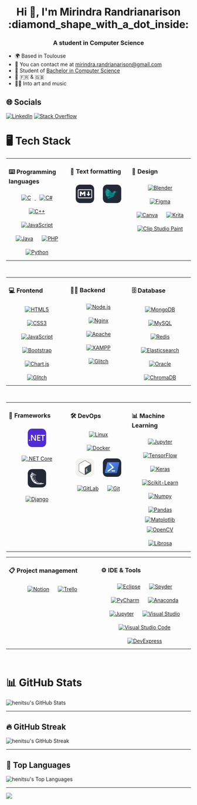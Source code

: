 <!--
**henitsu/henitsu** is a ✨ _special_ ✨ repository because its `README.md` (this file) appears on your GitHub profile.

- 🔭 I’m currently working on ...
- 🌱 I’m currently learning ...
- 👯 I’m looking to collaborate on ...
- 🤔 I’m looking for help with ...
- 💬 Ask me about ...
- 📫 How to reach me: ...
- 😄 Pronouns: ...
-->

<h1 align="center">Hi 👋, I'm Mirindra Randrianarison :diamond_shape_with_a_dot_inside:</h1>
<h3 align="center">A student in Computer Science</h3>

* 🌍 Based in Toulouse
* 📧 You can contact me at [mirindra.randrianarison@gmail.com](mailto:mirindra.randrianarison@gmail.com)
* 📓 Student of [Bachelor in Computer Science](https://iut.univ-tlse3.fr/bachelor-specialite-informatique)
* 💬 🇫🇷 & 🇬🇧
* 🎨🎼 Into art and music

## 🌐 Socials
[![LinkedIn](https://img.shields.io/badge/LinkedIn-%230077B5.svg?logo=linkedin&logoColor=white)](https://linkedin.com/in/mirindra-randrianarison-ratsiandavana) [![Stack Overflow](https://img.shields.io/badge/-Stackoverflow-FE7A16?logo=stack-overflow&logoColor=white)](https://stackoverflow.com/users/23057592) 


# 🖥️ Tech Stack  
<table><tr><td valign="top" width="33%">



### ⌨️ Programming languages  
<div align="center">  
<a href="https://www.cprogramming.com/" target="_blank"><img style="margin: 10px" src="https://profilinator.rishav.dev/skills-assets/c-original.svg" alt="C" height="50" />
<a href="https://docs.microsoft.com/en-us/dotnet/csharp/" target="_blank"><img style="margin: 10px" src="https://profilinator.rishav.dev/skills-assets/csharp-original.svg" alt="C#" height="50" /> 
<a href="https://www.cplusplus.com/" target="_blank"><img style="margin: 10px" src="https://profilinator.rishav.dev/skills-assets/cplusplus-original.svg" alt="C++" height="50" /></a>  
<a href="https://www.javascript.com/" target="_blank"><img style="margin: 10px" src="https://profilinator.rishav.dev/skills-assets/javascript-original.svg" alt="JavaScript" height="50" /></a>  
<a href="https://www.java.com/" target="_blank"><img style="margin: 10px" src="https://profilinator.rishav.dev/skills-assets/java-original-wordmark.svg" alt="Java" height="50" /></a>  
<a href="https://www.php.net/" target="_blank"><img style="margin: 10px" src="https://profilinator.rishav.dev/skills-assets/php-original.svg" alt="PHP" height="50" /></a>  
<a href="https://www.python.org/" target="_blank"><img style="margin: 10px" src="https://profilinator.rishav.dev/skills-assets/python-original.svg" alt="Python" height="50" /></a>  
</div>

<td valign="top" width="33%">



### 📜 Text formatting
<div align="center">
<a href="https://www.markdownguide.org/" target="_blank"><img style="margin: 10px" src="https://github.com/tandpfun/skill-icons/blob/main/icons/Markdown-Dark.svg" alt="Markdown" height="50" /></a>
<a href="https://www.latex-project.org/" target="_blank"><img style="margin: 10px" src="https://github.com/tandpfun/skill-icons/blob/main/icons/LaTeX-Dark.svg" alt="LaTeX" height="50" /></a>

</div>

</td><td valign="top" width="33%">



### 🎨 Design  
<div align="center">  
<a href="https://www.blender.org/" target="_blank"><img style="margin: 10px" src="https://profilinator.rishav.dev/skills-assets/blender_community_badge_white.svg" alt="Blender" height="50" /></a>  
<a href="https://www.figma.com/" target="_blank"><img style="margin: 10px" src="https://profilinator.rishav.dev/skills-assets/figma-icon.svg" alt="Figma" height="50" /></a>  
<a href="https://www.canva.com/" target="_blank"><img style="margin: 10px" src="https://cdn.jsdelivr.net/gh/devicons/devicon@latest/icons/canva/canva-original.svg" alt="Canva" height="50" /></a>
<a href="https://krita.org/en/" target="_blank"><img style="margin: 10px" src="https://play-lh.googleusercontent.com/E3uJLPPh5EGYJ5A15eYTdSFCxv-ZHrt4X0bU7T2-N4SRRzDY1iDg_mLPk_RN_hOvyQ=w240-h480" alt="Krita" height="50" /></a>
<a href="https://www.clipstudio.net/fr/" target="_blank"><img style="margin: 10px" src="https://upload.wikimedia.org/wikipedia/en/6/66/Clip_Studio_Paint_app_logo.png" alt="Clip Studio Paint" height="50" /></a>
</div>

</td></tr></table>  

<br/>  

<table><tr><td valign="top" width="33%">



### 💻 Frontend  
<div align="center">  
<a href="https://en.wikipedia.org/wiki/HTML5" target="_blank"><img style="margin: 10px" src="https://cdn.jsdelivr.net/gh/devicons/devicon@latest/icons/html5/html5-original.svg" alt="HTML5" height="50" /></a>  
<a href="https://www.w3schools.com/css/" target="_blank"><img style="margin: 10px" src="https://cdn.jsdelivr.net/gh/devicons/devicon@latest/icons/css3/css3-original.svg" alt="CSS3" height="50" /></a>
<a href="https://www.javascript.com/" target="_blank"><img style="margin: 10px" src="https://profilinator.rishav.dev/skills-assets/javascript-original.svg" alt="JavaScript" height="50" /></a> 
<a href="https://getbootstrap.com/docs/3.4/javascript/" target="_blank"><img style="margin: 10px" src="https://cdn.jsdelivr.net/gh/devicons/devicon@latest/icons/bootstrap/bootstrap-original.svg" alt="Bootstrap" height="50" /></a>  
<a href="https://www.chartjs.org/" target="_blank"><img style="margin: 10px" src="https://www.chartjs.org/img/chartjs-logo.svg" alt="Chart.js" height="50" /></a>
<a href="https://glitch.com/" target="_blank"><img style="margin: 10px" src="https://media.dev.to/cdn-cgi/image/width=320,height=320,fit=cover,gravity=auto,format=auto/https%3A%2F%2Fdev-to-uploads.s3.amazonaws.com%2Fuploads%2Forganization%2Fprofile_image%2F609%2F21477ab0-e36f-4e4a-a02a-7074a782d4f2.png" alt="Glitch" height="50" /></a>
</div>

</td><td valign="top" width="33%">



### 👩‍💻 Backend  
<div align="center">  
<a href="https://nodejs.org/" target="_blank"><img style="margin: 10px" src="https://profilinator.rishav.dev/skills-assets/nodejs-original-wordmark.svg" alt="Node.js" height="50" /></a>  
<a href="https://www.nginx.com/" target="_blank"><img style="margin: 10px" src="https://profilinator.rishav.dev/skills-assets/nginx-original.svg" alt="Nginx" height="50" /></a>  
<a href="https://www.apache.org/" target="_blank"><img style="margin: 10px" src="https://upload.wikimedia.org/wikipedia/commons/7/7e/Apache_Feather_Logo.svg" alt="Apache" height="50" /></a>
<a href="https://www.apachefriends.org/" target="_blank"><img style="margin: 10px" src="https://profilinator.rishav.dev/skills-assets/xampp.png" alt="XAMPP" height="50" /></a>
<a href="https://glitch.com/" target="_blank"><img style="margin: 10px" src="https://media.dev.to/cdn-cgi/image/width=320,height=320,fit=cover,gravity=auto,format=auto/https%3A%2F%2Fdev-to-uploads.s3.amazonaws.com%2Fuploads%2Forganization%2Fprofile_image%2F609%2F21477ab0-e36f-4e4a-a02a-7074a782d4f2.png" alt="Glitch" height="50" /></a>
</td><td valign="top" width="33%">



### 🗄 Database  
<div align="center">  
<a href="https://www.mongodb.com/" target="_blank"><img style="margin: 10px" src="https://profilinator.rishav.dev/skills-assets/mongodb-original-wordmark.svg" alt="MongoDB" height="50" /></a>  
<a href="https://www.mysql.com/" target="_blank"><img style="margin: 10px" src="https://profilinator.rishav.dev/skills-assets/mysql-original-wordmark.svg" alt="MySQL" height="50" /></a> 
<a href="https://redis.io/" target="_blank"><img style="margin: 10px" src="https://profilinator.rishav.dev/skills-assets/redis-original-wordmark.svg" alt="Redis" height="50" /></a>   
<a href="https://www.elastic.co/" target="_blank"><img style="margin: 10px" src="https://cdn.jsdelivr.net/gh/devicons/devicon@latest/icons/elasticsearch/elasticsearch-original.svg" alt="Elasticsearch" height="50" /></a>
<a href="https://www.oracle.com/fr/" target="_blank"><img style="margin: 10px" src="https://cdn.jsdelivr.net/gh/devicons/devicon@latest/icons/oracle/oracle-original.svg" alt="Oracle" height="50"/> </a>
<a href="https://www.trychroma.com/" target="_blank"><img style="margin: 10px" src="https://www.trychroma.com/chroma-logo.png" alt="ChromaDB" height="50"/></a>
</div> 

</td></tr></table>  

<br/>  

<table><tr><td valign="top" width="33%">

### 🧰 Frameworks
<div align="center">
<a href="https://dotnet.microsoft.com/" target="_blank"><img style="margin: 10px" src="https://github.com/tandpfun/skill-icons/blob/main/icons/DotNet.svg" alt=".NET" height="50" /></a>
<a href="https://dotnet.microsoft.com/" target="_blank"><img style="margin: 10px" src="https://cdn.jsdelivr.net/gh/devicons/devicon@latest/icons/dotnetcore/dotnetcore-original.svg" alt=".NET Core" height="50" /></a>
<a href="https://flask.palletsprojects.com/" target="_blank"><img style="margin: 10px" src="https://github.com/tandpfun/skill-icons/blob/main/icons/Flask-Dark.svg" alt="Flask" height="50" /></a>
<a href="https://www.djangoproject.com/" target="_blank"><img style="margin: 10px" src="https://profilinator.rishav.dev/skills-assets/django-original.svg" alt="Django" height="50" /></a>
</div>
</td><td valign="top" width="33%">



### 🛠 DevOps  
<div align="center">  
<a href="https://www.linux.org/" target="_blank"><img style="margin: 10px" src="https://profilinator.rishav.dev/skills-assets/linux-original.svg" alt="Linux" height="50" /></a>  
<a href="https://www.docker.com/" target="_blank"><img style="margin: 10px" src="https://profilinator.rishav.dev/skills-assets/docker-original-wordmark.svg" alt="Docker" height="50" />
<a href="https://www.gnu.org/software/bash/" target="_blank"><img style="margin: 10px" src="https://github.com/tandpfun/skill-icons/blob/main/icons/Bash-Light.svg" alt="Bash" height="50" /></a>
<a href="https://docs.microsoft.com/en-us/powershell/" target="_blank"><img style="margin: 10px" src="https://github.com/tandpfun/skill-icons/blob/main/icons/Powershell-Dark.svg" alt="PowerShell" height="50" /></a>
<a href="https://about.gitlab.com/" target="_blank"><img style="margin: 10px" src="https://cdn.jsdelivr.net/gh/devicons/devicon@latest/icons/gitlab/gitlab-original-wordmark.svg" alt="GitLab" height="50" /></a>
<a href="https://git-scm.com/" target="_blank"><img style="margin: 10px" src="https://cdn.jsdelivr.net/gh/devicons/devicon@latest/icons/git/git-original.svg" alt="Git" height="50"/></a>
          
</div>

</td><td valign="top" width="33%">



### 📊 Machine Learning  
<div align="center">
<a href="https://jupyter.org/" target="_blank"><img style="margin: 10px" src="https://cdn.jsdelivr.net/gh/devicons/devicon@latest/icons/jupyter/jupyter-original-wordmark.svg" alt="Jupyter" height="50" /></a>
<a href="https://www.tensorflow.org/" target="_blank"><img style="margin: 10px" src="https://profilinator.rishav.dev/skills-assets/tensorflow-icon.svg" alt="TensorFlow" height="50" /></a>  
<a href="https://keras.io/" target="_blank"><img style="margin: 10px" src="https://upload.wikimedia.org/wikipedia/commons/a/ae/Keras_logo.svg" alt="Keras" height="50" /></a>
<a href="https://scikit-learn.org/stable/" target="_blank"><img style="margin: 10px" src="https://upload.wikimedia.org/wikipedia/commons/0/05/Scikit_learn_logo_small.svg" alt="Scikit-Learn" height="50" /></a>  
<a href="https://www.numpy.org/" target="_blank"><img style="margin: 10px" src="https://upload.wikimedia.org/wikipedia/commons/3/31/NumPy_logo_2020.svg" alt="Numpy" height="50" /></a>  
<a href="https://pandas.pydata.org/" target="_blank"><img style="margin: 10px" src="https://upload.wikimedia.org/wikipedia/commons/e/ed/Pandas_logo.svg" alt="Pandas" height="50" /></a>
<a href="https://matplotlib.org/" target="_blank"><img src="https://cdn.jsdelivr.net/gh/devicons/devicon@latest/icons/matplotlib/matplotlib-original.svg" alt="Matplotlib" height="50"/> </a>
<a href="https://opencv.org/" target="_blank"><img style="margin: 10px" src="https://upload.wikimedia.org/wikipedia/commons/3/32/OpenCV_Logo_with_text_svg_version.svg" alt="OpenCV" height="50" /></a>
<a href="https://librosa.org/doc/latest/index.html" target="_blank"><img style="margin: 10px" src="https://librosa.org/doc/latest/_static/librosa_logo_text.svg" alt="Librosa" height="50" /></a>

</div>
</td></tr></table>

<table><tr><td valign="top" width="50%">


          
### 📋 Project management
<div align="center">
  <a href="https://www.notion.so/" target="_blank"><img style="margin: 10px" src="https://cdn.jsdelivr.net/gh/devicons/devicon@latest/icons/notion/notion-original.svg" alt="Notion" height="50" /></a>
  <a href="https://trello.com/" target="_blank"><img style="margin: 10px" src="https://cdn.jsdelivr.net/gh/devicons/devicon@latest/icons/trello/trello-original.svg" alt="Trello" height="50" /></a>
</div>
</td><td valign="top" width="50%">



### ⚙ IDE & Tools
<div align="center">
<a href="https://eclipseide.org/" target="_blank"><img style="margin: 10px" src="https://cdn.jsdelivr.net/gh/devicons/devicon@latest/icons/eclipse/eclipse-original.svg" alt="Eclipse" height="50" /></a>
<a href="https://www.spyder-ide.org/" target="_blank"><img style="margin: 10px" src="https://cdn.jsdelivr.net/gh/devicons/devicon@latest/icons/spyder/spyder-original.svg" alt="Spyder" height="50" /></a>
<a href="https://www.jetbrains.com/fr-fr/pycharm/" target="_blank"><img style="margin: 10px" src="https://cdn.jsdelivr.net/gh/devicons/devicon@latest/icons/pycharm/pycharm-original.svg" alt="PyCharm" height="50" /></a>
<a href="https://www.anaconda.com/" target="_blank"><img style="margin: 10px" src="https://cdn.jsdelivr.net/gh/devicons/devicon@latest/icons/anaconda/anaconda-original.svg" alt="Anaconda" height="50" /></a>
<a href="https://jupyter.org/" target="_blank"><img style="margin: 10px" src="https://cdn.jsdelivr.net/gh/devicons/devicon@latest/icons/jupyter/jupyter-original-wordmark.svg" alt="Jupyter" height="50" /></a>
<a href="https://visualstudio.microsoft.com/" target="_blank"><img style="margin: 10px" src="https://upload.wikimedia.org/wikipedia/commons/2/2c/Visual_Studio_Icon_2022.svg" alt="Visual Studio" height="50" /></a>
<a href="https://code.visualstudio.com/" target="_blank"><img style="margin: 10px" src="https://cdn.jsdelivr.net/gh/devicons/devicon@latest/icons/vscode/vscode-original.svg" alt="Visual Studio Code" height="50" /></a>
<a href="https://www.devexpress.com/" target="_blank"><img style="margin: 10px" src="https://seeklogo.com/images/D/devexpress-logo-F0F0CD7FCF-seeklogo.com.png" alt="DevExpress" height="50" /></a>
</div>

</td></tr></table>  

<br/>  


# 📊 GitHub Stats

![henitsu's GitHub Stats](https://github-readme-stats.vercel.app/api?username=henitsu&theme=monokai&show_icons=true&hide_border=true&count_private=true)

---

## 🔥 GitHub Streak

![henitsu's GitHub Streak](https://github-readme-streak-stats.herokuapp.com/?user=henitsu&theme=monokai&hide_border=true)

---

## 🌟 Top Languages

![henitsu's Top Languages](https://github-readme-stats.vercel.app/api/top-langs/?username=henitsu&theme=monokai&show_icons=true&hide_border=true&layout=compact)


---
[![](https://visitcount.itsvg.in/api?id=henitsu&icon=0&color=0)](https://visitcount.itsvg.in)

<!-- Proudly created with GPRM ( https://gprm.itsvg.in ) -->

